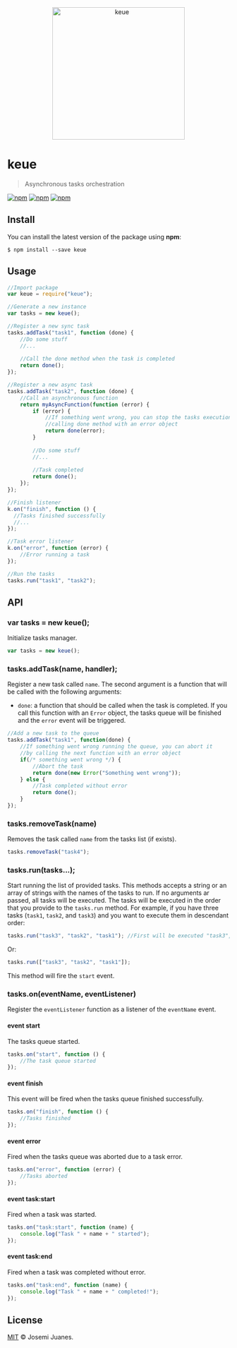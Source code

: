 <div align="center">
	<img width="300" src="https://cdn.rawgit.com/jmjuanes/keue/c7658084cd53c010be2a54b8c8e78a88eb7b330e/media/logo.svg" alt="keue">
	<br>
</div>

# keue

> Asynchronous tasks orchestration

[![npm](https://img.shields.io/npm/v/keue.svg?style=flat-square)](https://www.npmjs.com/package/keue)
[![npm](https://img.shields.io/npm/dt/keue.svg?style=flat-square)](https://www.npmjs.com/package/keue)
[![npm](https://img.shields.io/npm/l/keue.svg?style=flat-square)](https://github.com/jmjuanes/keue)

## Install

You can install the latest version of the package using **npm**:

```
$ npm install --save keue
```

## Usage

```javascript
//Import package
var keue = require("keue");

//Generate a new instance
var tasks = new keue();

//Register a new sync task 
tasks.addTask("task1", function (done) {
    //Do some stuff
    //...
    
    //Call the done method when the task is completed
    return done();
});

//Register a new async task
tasks.addTask("task2", function (done) {
    //Call an asynchronous function
    return myAsyncFunction(function (error) {
        if (error) {
            //If something went wrong, you can stop the tasks execution
            //calling done method with an error object
            return done(error);
        }
        
        //Do some stuff
        //...
        
        //Task completed
        return done();
    });
});

//Finish listener
k.on("finish", function () {
  //Tasks finished successfully
  //...
});

//Task error listener 
k.on("error", function (error) {
    //Error running a task
});

//Run the tasks 
tasks.run("task1", "task2");
```

## API

### var tasks = new keue();

Initialize tasks manager.

```javascript
var tasks = new keue();
```

### tasks.addTask(name, handler);

Register a new task called `name`. The second argument is a function that will be called with the following arguments:

- `done`: a function that should be called when the task is completed. If you call this function with an `Error` object, the tasks queue will be finished and the `error` event will be triggered.

````javascript
//Add a new task to the queue
tasks.addTask("task1", function(done) {
    //If something went wrong running the queue, you can abort it 
    //by calling the next function with an error object 
    if(/* something went wrong */) {
        //Abort the task 
        return done(new Error("Something went wrong"));
    } else {
        //Task completed without error
        return done();
    }
});
````

### tasks.removeTask(name)

Removes the task called `name` from the tasks list (if exists).

```javascript
tasks.removeTask("task4");
```

### tasks.run(tasks...);

Start running the list of provided tasks. This methods accepts a string or an array of strings with the names of the tasks to run. If no arguments ar passed, all tasks will be executed. The tasks will be executed in the order that you provide to the `tasks.run` method. For example, if you have three tasks (`task1`, `task2`, and `task3`) and you want to execute them in descendant order:

```javascript
tasks.run("task3", "task2", "task1"); //First will be executed "task3", then "task2" and last "task1".
```

Or: 

```javascript
tasks.run(["task3", "task2", "task1"]);
```

This method will fire the `start` event. 


### tasks.on(eventName, eventListener)

Register the `eventListener` function as a listener of the `eventName` event. 

#### event start

The tasks queue started.

```javascript
tasks.on("start", function () {
    //The task queue started
});
```

#### event finish

This event will be fired when the tasks queue finished successfully.

```javascript
tasks.on("finish", function () {
    //Tasks finished
});
```

#### event error

Fired when the tasks queue was aborted due to a task error.

```javascript
tasks.on("error", function (error) {
    //Tasks aborted
});
```

#### event task:start

Fired when a task was started.

```javascript
tasks.on("task:start", function (name) {
    console.log("Task " + name + " started");
});
```

#### event task:end 

Fired when a task was completed without error. 

```javascript
tasks.on("task:end", function (name) {
    console.log("Task " + name + " completed!");
});
```


## License

[MIT](./LICENSE) &copy; Josemi Juanes.

